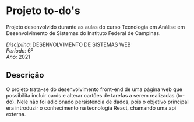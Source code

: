 # Projeto to-do's

Projeto desenvolvido durante as aulas do curso Tecnologia em Análise em Desenvolvimento de Sistemas do Instituto Federal de Campinas.

*Disciplina:* DESENVOLVIMENTO DE SISTEMAS WEB
<br/>
*Período:* 6º
<br/>
*Ano:* 2021

## Descrição

O projeto trata-se do desenvolvimento front-end de uma página web que possibilita incluir cards e alterar cartões de tarefas a serem realizadas (to-do).
Nele não foi adicionado persistência de dados, pois o objetivo principal era introduzir o conhecimento na tecnologia React, chamando uma api externa.
